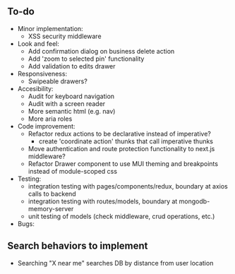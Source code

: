 ## To-do

- Minor implementation:
  - XSS security middleware
- Look and feel:
  - Add confirmation dialog on business delete action
  - Add 'zoom to selected pin' functionality
  - Add validation to edits drawer
- Responsiveness:
  - Swipeable drawers?
- Accesibility:
  - Audit for keyboard navigation
  - Audit with a screen reader
  - More semantic html (e.g. nav)
  - More aria roles
- Code improvement:
  - Refactor redux actions to be declarative instead of imperative?
    - create 'coordinate action' thunks that call imperative thunks
  - Move authentication and route protection functionality to next.js middleware?
  - Refactor Drawer component to use MUI theming and breakpoints instead of module-scoped css
- Testing:
  - integration testing with pages/components/redux, boundary at axios calls to backend
  - integration testing with routes/models, boundary at mongodb-memory-server
  - unit testing of models (check middleware, crud operations, etc.)
- Bugs:

## Search behaviors to implement

- Searching "X near me" searches DB by distance from user location
